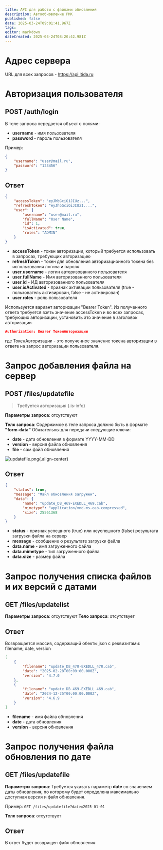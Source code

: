```yaml
---
title: API для работы с файлами обновлений
description: Автообновление РМК
published: false
date: 2025-03-24T09:01:41.967Z
tags: 
editor: markdown
dateCreated: 2025-03-24T08:20:42.981Z
---
```


# Адрес сервера
URL для всех запросов - https://api.itida.ru


# Авторизация пользователя
## POST /auth/login

В теле запроса передается объект с полями:
- **username** - имя пользователя
- **password** - пароль пользователя

Пример:

```json
{
    "username": "user@mail.ru",
    "password": "123456"
}
```

## Ответ
```json
{
    "accessToken": "eyJhbGciOiJIUz...",
    "refreshToken": "eyJhbGciOiJIUzI....",
    "user": {
        "username": "user@mail.ru",
        "fullName": "User Name",
        "id": 1,
        "isActivated": true,
        "roles": "ADMIN"
    }
}
```
- **accessToken** - токен авторизации, который требуется использовать в запросах, требующих авторизацию
- **refreshToken** - токен для обновления авторизационного токена без использования логина и пароля
- **user.username** - логин авторизованного пользователя
- **user.fullName** - Имя авторизованного пользователя
- **user.id** - ИД авторизованного пользователя
- **user.isActivated** - признак активации пользователя (true - пользователь активирован, false - не активирован)
- **user.roles** - роль пользователя

Используется вариант авторизации "Bearer Token".
Из полученного ответа требуется взять значение accessToken и во всех запросах, требующих авторизации,  установить это значение в заголовок авторизации
```json 
Authorization: Bearer ТокенАвторизации
````
где ТокенАвторизации - это полученное значение токена авторизации в ответе на запрос авторизации пользователя.

# Запрос добавления файла на сервер
## POST /files/updatefile

> Требуется авторизация
{.is-info}

**Параметры запроса**: отсутствуют

**Тело запроса**: Содержимое в теле запроса должно быть в формате **"form-data"**
Обязательны для передачи следующие ключи:
- **date** - дата обновления в формате YYYY-MM-DD
- **version** - версия файла обновления
- **file** - сам файл обновления

![updatefile.png](/images/api/updates/updatefile.png){.align-center}

## Ответ

```json 
{
    "status": true,
    "message": "Файл обновления загружен",
    "data": {
        "name": "update_DB_469-EXEDLL_469.cab",
        "mimetype": "application/vnd.ms-cab-compressed",
        "size": 25561368
    }
}
```
- **status** - признак успешного (true) или неуспешного (false) результата загрузки файла на сервер
- **message** - сообщение о результате загрузки файла
- **data.name** - имя загруженного файла
- **data.mimetype** - тип загруженного файла
- **data.size** - размер файла

# Запрос получения списка файлов и их версий с датами
## GET /files/updatelist

**Параметры запроса**: отсутствуют
**Тело запроса**: отсутствует

## Ответ
Возвращается массив, содержащий обекты json с реквизитами: filename, date, version

```json
[
    {
        "filename": "update_DB_470-EXEDLL_470.cab",
        "date": "2025-02-28T00:00:00.000Z",
        "version": "4.7.0     "
    },
    {
        "filename": "update_DB_469-EXEDLL_469.cab",
        "date": "2024-12-25T00:00:00.000Z",
        "version": "4.6.9     "
    }
]
```

- **filename** - имя файла обновления
- **date** - дата обновления
- **version** - версия обновления


# Запрос получения файла обновления по дате
## GET /files/updatefile

**Параметры запроса**: Требуется указать параметр **date** со значением даты обновления, по которому будет определена максимально доступная версия и файл обновления.

Пример: `GET /files/updatefile?date=2025-01-01`

**Тело запроса**: отсутствует

## Ответ
В ответ будет возвращен файл обновления